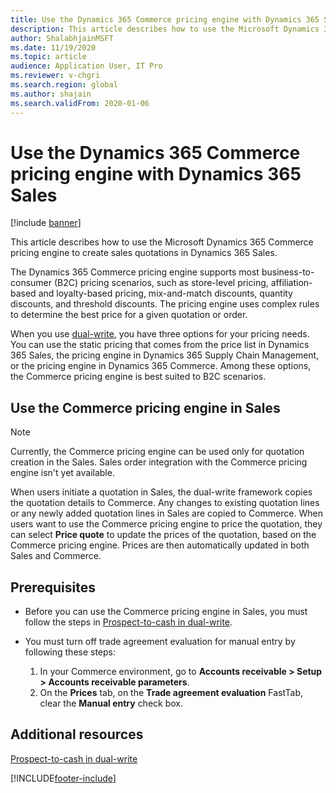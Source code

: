 ```yaml
---
title: Use the Dynamics 365 Commerce pricing engine with Dynamics 365 Sales
description: This article describes how to use the Microsoft Dynamics 365 Commerce pricing engine to create sales quotations in Dynamics 365 Sales.
author: ShalabhjainMSFT
ms.date: 11/19/2020
ms.topic: article
audience: Application User, IT Pro
ms.reviewer: v-chgri
ms.search.region: global
ms.author: shajain
ms.search.validFrom: 2020-01-06
---
```


# Use the Dynamics 365 Commerce pricing engine with Dynamics 365 Sales

[!include [banner](../../includes/banner.md)]

This article describes how to use the Microsoft Dynamics 365 Commerce pricing engine to create sales quotations in Dynamics 365 Sales.

The Dynamics 365 Commerce pricing engine supports most business-to-consumer (B2C) pricing scenarios, such as store-level pricing, affiliation-based and loyalty-based pricing, mix-and-match discounts, quantity discounts, and threshold discounts. The pricing engine uses complex rules to determine the best price for a given quotation or order.

When you use [dual-write](./dual-write-overview.md), you have three options for your pricing needs. You can use the static pricing that comes from the price list in Dynamics 365 Sales, the pricing engine in Dynamics 365 Supply Chain Management, or the pricing engine in Dynamics 365 Commerce. Among these options, the Commerce pricing engine is best suited to B2C scenarios.

## Use the Commerce pricing engine in Sales

> [!NOTE]
> Currently, the Commerce pricing engine can be used only for quotation creation in the Sales. Sales order integration with the Commerce pricing engine isn't yet available.

When users initiate a quotation in Sales, the dual-write framework copies the quotation details to Commerce. Any changes to existing quotation lines or any newly added quotation lines in Sales are copied to Commerce. When users want to use the Commerce pricing engine to price the quotation, they can select **Price quote** to update the prices of the quotation, based on the Commerce pricing engine. Prices are then automatically updated in both Sales and Commerce.

## Prerequisites

- Before you can use the Commerce pricing engine in Sales, you must follow the steps in [Prospect-to-cash in dual-write](./dual-write-prospect-to-cash.md).
- You must turn off trade agreement evaluation for manual entry by following these steps:

    1. In your Commerce environment, go to **Accounts receivable \> Setup \> Accounts receivable parameters**.
    1. On the **Prices** tab, on the **Trade agreement evaluation** FastTab, clear the **Manual entry** check box.

## Additional resources

[Prospect-to-cash in dual-write](./dual-write-prospect-to-cash.md)


[!INCLUDE[footer-include](../../../../includes/footer-banner.md)]